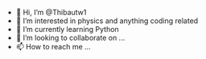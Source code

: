 - 👋 Hi, I’m @Thibautw1
- 👀 I’m interested in physics and anything coding related
- 🌱 I’m currently learning Python
- 💞️ I’m looking to collaborate on ...
- 📫 How to reach me ...

<!---
Thibautw1/Thibautw1 is a ✨ special ✨ repository because its `README.md` (this file) appears on your GitHub profile.
You can click the Preview link to take a look at your changes.
--->
